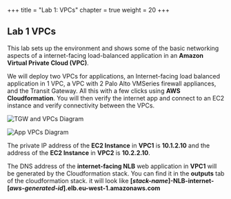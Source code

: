 +++
title = "Lab 1: VPCs"
chapter = true
weight = 20
+++

## Lab 1 VPCs

This lab sets up the environment and shows some of the basic networking aspects of a internet-facing load-balanced application in an **Amazon Virtual Private Cloud (VPC)**.

We will  deploy two VPCs for applications, an Internet-facing load balanced application in 1 VPC, a VPC with 2 Palo Alto VMSeries firewall appliances, and the Transit Gateway. All this with a few clicks using **AWS Cloudformation**. You will then verify the internet app and connect to an EC2 instance and verify connectivity between the VPCs.

![TGW and VPCs Diagram](/images/gwlb-tgwfw-start.png)

![App VPCs Diagram](/images/gwlb-appvpcs.png)

The private IP address of the **EC2 Instance** in **VPC1** is **10.1.2.10** and the address of the **EC2 Instance** in **VPC2** is **10.2.2.10**.


The DNS address of the **internet-facing NLB** web application in **VPC1** will be generated by the Cloudformation stack. You can find it in the **outputs** tab of the cloudformation stack. it will look like **[*stack-name*]-NLB-internet-[*aws-generated-id*].elb.eu-west-1.amazonaws.com**